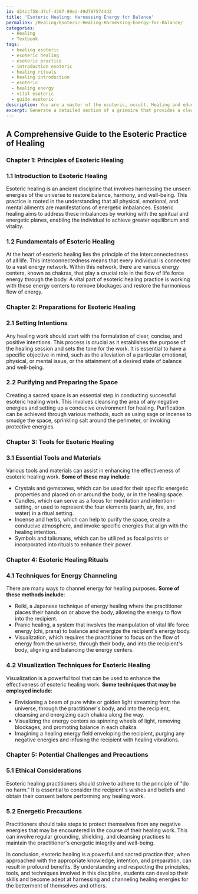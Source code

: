 ```yaml
---
id: d24ccf58-d7cf-4307-89ed-49d7975744d2
title: 'Esoteric Healing: Harnessing Energy for Balance'
permalink: /Healing/Esoteric-Healing-Harnessing-Energy-for-Balance/
categories:
  - Healing
  - Textbook
tags:
  - healing esoteric
  - esoteric healing
  - esoteric practice
  - introduction esoteric
  - healing rituals
  - healing introduction
  - esoteric
  - healing energy
  - vital esoteric
  - guide esoteric
description: You are a master of the esoteric, occult, Healing and education, you have written many textbooks on the subject in ways that provide students with rich and deep understanding of the subject. You are being asked to write textbook-like sections on a topic and you do it with full context, explainability, and reliability in accuracy to the true facts of the topic at hand, in a textbook style that a student would easily be able to learn from, in a rich, engaging, and contextual way. Always include relevant context (such as formulas and history), related concepts, and in a way that someone can gain deep insights from.
excerpt: Generate a detailed section of a grimoire that provides a clear and comprehensive guide for students eager to learn about the esoteric practice of Healing. Include information on the principles, necessary preparations, required tools, specific rituals, and visualization techniques essential for successfully performing Healing spells. Also, address any potential challenges and safety precautions that should be considered when engaging in these practices.
---
```


## A Comprehensive Guide to the Esoteric Practice of Healing

### Chapter 1: Principles of Esoteric Healing

### 1.1 Introduction to Esoteric Healing
Esoteric healing is an ancient discipline that involves harnessing the unseen energies of the universe to restore balance, harmony, and well-being. This practice is rooted in the understanding that all physical, emotional, and mental ailments are manifestations of energetic imbalances. Esoteric healing aims to address these imbalances by working with the spiritual and energetic planes, enabling the individual to achieve greater equilibrium and vitality.

### 1.2 Fundamentals of Esoteric Healing
At the heart of esoteric healing lies the principle of the interconnectedness of all life. This interconnectedness means that every individual is connected to a vast energy network. Within this network, there are various energy centers, known as chakras, that play a crucial role in the flow of life force energy through the body. A vital part of esoteric healing practice is working with these energy centers to remove blockages and restore the harmonious flow of energy.

### Chapter 2: Preparations for Esoteric Healing

### 2.1 Setting Intentions
Any healing work should start with the formulation of clear, concise, and positive intentions. This process is crucial as it establishes the purpose of the healing session and sets the tone for the work. It is essential to have a specific objective in mind, such as the alleviation of a particular emotional, physical, or mental issue, or the attainment of a desired state of balance and well-being.

### 2.2 Purifying and Preparing the Space
Creating a sacred space is an essential step in conducting successful esoteric healing work. This involves cleansing the area of any negative energies and setting up a conducive environment for healing. Purification can be achieved through various methods, such as using sage or incense to smudge the space, sprinkling salt around the perimeter, or invoking protective energies.

### Chapter 3: Tools for Esoteric Healing

### 3.1 Essential Tools and Materials
Various tools and materials can assist in enhancing the effectiveness of esoteric healing work. **Some of these may include**:

- Crystals and gemstones, which can be used for their specific energetic properties and placed on or around the body, or in the healing space.
- Candles, which can serve as a focus for meditation and intention-setting, or used to represent the four elements (earth, air, fire, and water) in a ritual setting.
- Incense and herbs, which can help to purify the space, create a conducive atmosphere, and invoke specific energies that align with the healing intention.
- Symbols and talismans, which can be utilized as focal points or incorporated into rituals to enhance their power.

### Chapter 4: Esoteric Healing Rituals

### 4.1 Techniques for Energy Channeling
There are many ways to channel energy for healing purposes. **Some of these methods include**:

- Reiki, a Japanese technique of energy healing where the practitioner places their hands on or above the body, allowing the energy to flow into the recipient.
- Pranic healing, a system that involves the manipulation of vital life force energy (chi, prana) to balance and energize the recipient's energy body.
- Visualization, which requires the practitioner to focus on the flow of energy from the universe, through their body, and into the recipient's body, aligning and balancing the energy centers.

### 4.2 Visualization Techniques for Esoteric Healing
Visualization is a powerful tool that can be used to enhance the effectiveness of esoteric healing work. **Some techniques that may be employed include**:

- Envisioning a beam of pure white or golden light streaming from the universe, through the practitioner's body, and into the recipient, cleansing and energizing each chakra along the way.
- Visualizing the energy centers as spinning wheels of light, removing blockages, and promoting balance in each chakra.
- Imagining a healing energy field enveloping the recipient, purging any negative energies and infusing the recipient with healing vibrations.

### Chapter 5: Potential Challenges and Precautions

### 5.1 Ethical Considerations
Esoteric healing practitioners should strive to adhere to the principle of "do no harm." It is essential to consider the recipient's wishes and beliefs and obtain their consent before performing any healing work.

### 5.2 Energetic Precautions
Practitioners should take steps to protect themselves from any negative energies that may be encountered in the course of their healing work. This can involve regular grounding, shielding, and cleansing practices to maintain the practitioner's energetic integrity and well-being.

In conclusion, esoteric healing is a powerful and sacred practice that, when approached with the appropriate knowledge, intention, and preparation, can result in profound benefits. By understanding and respecting the principles, tools, and techniques involved in this discipline, students can develop their skills and become adept at harnessing and channeling healing energies for the betterment of themselves and others.
